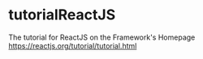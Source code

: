 # tutorialReactJS
The tutorial for ReactJS on the Framework's Homepage
https://reactjs.org/tutorial/tutorial.html

